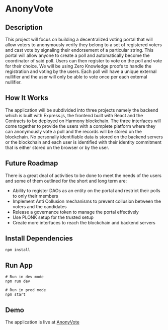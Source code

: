 # AnonyVote

## Description
This project will focus on building a decentralized voting portal that will allow voters to anonymously verify they belong to a set of registered voters and cast vote by signaling their endorsement of a particular string.
This portal will allow anyone to create a poll and automatically become the coordinator of said poll. Users can then register to vote on the poll and vote for their choice. We will be using Zero Knowledge proofs to handle the registration and voting by the users. Each poll will have a unique external nullifier and the user will only be able to vote once per each external nullifier.

## How It Works
The application will be subdivided into three projects namely the backend which is built with Express.js, the frontend built with React and the Contracts to be deployed on Harmony blockchain. The three interfaces will come together to provide the users with a complete platform where they can anonymously vote a poll and the records will be stored on the blockchain.
No personally identifiable data is stored on the backend servers or the blockchain and each user is identified with their identity commitment that is either stored on the browser or by the user.

## Future Roadmap
There is a great deal of activities to be done to meet the needs of the users and some of them outlined for the short and long term are:
- Ability to register DAOs as an entity on the portal and restrict their polls to only their members
- Implement Anti Collusion mechanisms to prevent collusion between the voters and the candidates
- Release a governance token to manage the portal effectively
- Use PLONK setup for the trusted setup
- Create more interfaces to reach the blockchain and backend servers

## Install Dependencies

```
npm install
```

## Run App

```
# Run in dev mode
npm run dev

# Run in prod mode
npm start
```

## Demo

The application is live at [AnonyVote](https://anonyvote-frontend.vercel.app/home)